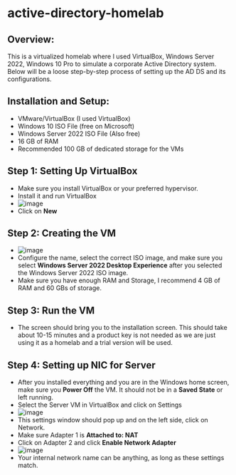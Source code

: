# active-directory-homelab

## Overview:
This is a virtualized homelab where I used VirtualBox, Windows Server 2022, Windows 10 Pro to simulate a corporate Active Directory system. Below will be a loose step-by-step process of setting up the AD DS and its configurations.

## Installation and Setup:
- VMware/VirtualBox (I used VirtualBox)
- Windows 10 ISO File (free on Microsoft)
- Windows Server 2022 ISO File (Also free)
- 16 GB of RAM
- Recommended 100 GB of dedicated storage for the VMs

## Step 1: Setting Up VirtualBox
- Make sure you install VirtualBox or your preferred hypervisor.
- Install it and run VirtualBox
- ![image](https://github.com/user-attachments/assets/38f7088c-6351-4576-acad-d9a8c516d07f)
- Click on **New**

## Step 2: Creating the VM
- ![image](https://github.com/user-attachments/assets/0e9d7ad6-e982-4610-9e4c-7888f9ca37f2)
- Configure the name, select the correct ISO image, and make sure you select **Windows Server 2022 Desktop Experience** after you selected the Windows Server 2022 ISO image.
- Make sure you have enough RAM and Storage, I recommend 4 GB of RAM and 60 GBs of storage.

## Step 3: Run the VM
- The screen should bring you to the installation screen. This should take about 10-15 minutes and a product key is not needed as we are just using it as a homelab and a trial version will be used.

## Step 4: Setting up NIC for Server
- After you installed everything and you are in the Windows home screen, make sure you **Power Off** the VM. It should not be in a **Saved State** or left running.
- Select the Server VM in VirtualBox and click on Settings
- ![image](https://github.com/user-attachments/assets/be81fc6c-84c6-4c7c-94a7-818d5af7f137)
- This settings window should pop up and on the left side, click on Network.
- Make sure Adapter 1 is **Attached to: NAT**
- Click on Adapter 2 and click **Enable Network Adapter**
- ![image](https://github.com/user-attachments/assets/8088ab03-caf2-42a7-a791-9b11c40b8e38)
- Your internal network name can be anything, as long as these settings match.
  

